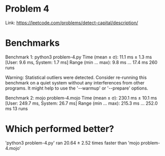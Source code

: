 # Problem 4

Link: https://leetcode.com/problems/detect-capital/description/

# Benchmarks

Benchmark 1: python3 problem-4.py
  Time (mean ± σ):      11.1 ms ±   1.3 ms    [User: 9.6 ms, System: 1.7 ms]
  Range (min … max):     9.8 ms …  17.4 ms    260 runs

  Warning: Statistical outliers were detected. Consider re-running this benchmark on a quiet system without any interferences from other programs. It might help to use the '--warmup' or '--prepare' options.

Benchmark 2: mojo problem-4.mojo
  Time (mean ± σ):     230.1 ms ±  10.1 ms    [User: 249.7 ms, System: 26.7 ms]
  Range (min … max):   215.3 ms … 252.0 ms    13 runs

# Which performed better?
  'python3 problem-4.py' ran
   20.64 ± 2.52 times faster than 'mojo problem-4.mojo'
